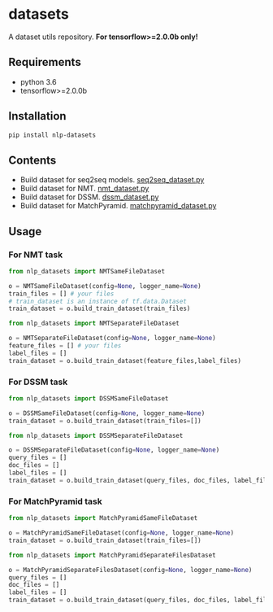 # datasets
A dataset utils repository. **For tensorflow>=2.0.0b only!**

## Requirements

* python 3.6
* tensorflow>=2.0.0b

## Installation

```bash
pip install nlp-datasets
```

## Contents

* Build dataset for seq2seq models. [seq2seq_dataset.py](nlp_datasets/seq2seq/seq2seq_dataset.py)
* Build dataset for NMT. [nmt_dataset.py](nlp_datasets/nmt/nmt_dataset.py)
* Build dataset for DSSM. [dssm_dataset.py](nlp_datasets/dssm/dssm_dataset.py)
* Build dataset for MatchPyramid. [matchpyramid_dataset.py](nlp_datasets/matchpyramid/match_pyramid_dataset.py)

## Usage

### For NMT task

```python
from nlp_datasets import NMTSameFileDataset

o = NMTSameFileDataset(config=None, logger_name=None)
train_files = [] # your files
# train_dataset is an instance of tf.data.Dataset
train_dataset = o.build_train_dataset(train_files)

```

```python
from nlp_datasets import NMTSeparateFileDataset

o = NMTSeparateFileDataset(config=None, logger_name=None)
feature_files = [] # your files
label_files = []
train_dataset = o.build_train_dataset(feature_files,label_files)
```

### For DSSM task

```python
from nlp_datasets import DSSMSameFileDataset

o = DSSMSameFileDataset(config=None, logger_name=None)
train_dataset = o.build_train_dataset(train_files=[])

```

```python
from nlp_datasets import DSSMSeparateFileDataset

o = DSSMSeparateFileDataset(config=None, logger_name=None)
query_files = []
doc_files = []
label_files = []
train_dataset = o.build_train_dataset(query_files, doc_files, label_files)

```

### For MatchPyramid task

```python
from nlp_datasets import MatchPyramidSameFileDataset

o = MatchPyramidSameFileDataset(config=None, logger_name=None)
train_dataset = o.build_train_dataset(train_files=[])

```

```python
from nlp_datasets import MatchPyramidSeparateFilesDataset

o = MatchPyramidSeparateFilesDataset(config=None, logger_name=None)
query_files = []
doc_files = []
label_files = []
train_dataset = o.build_train_dataset(query_files, doc_files, label_files)

```